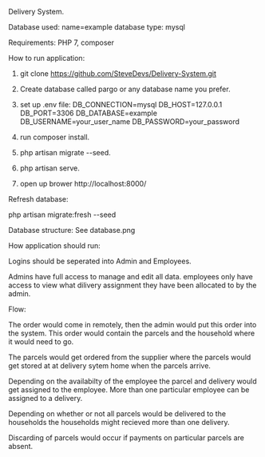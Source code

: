 Delivery System.

Database used:  name=example
                database type: mysql

Requirements:
PHP 7,
composer

How to run application:

1. git clone https://github.com/SteveDevs/Delivery-System.git
2. Create database called pargo or any database name you prefer.
3. set up .env file: 
    DB_CONNECTION=mysql
    DB_HOST=127.0.0.1
    DB_PORT=3306
    DB_DATABASE=example
    DB_USERNAME=your_user_name
    DB_PASSWORD=your_password

4. run composer install.
5. php artisan migrate --seed.
6. php artisan serve.
7. open up brower http://localhost:8000/

Refresh database:

php artisan migrate:fresh --seed

Database structure: See database.png

How application should run:

Logins should be seperated into Admin and Employees.

Admins have full access to manage and edit all data.
employees only have access to view what dilivery assignment they have been allocated to by the admin.

Flow:

The order would come in remotely, then the admin would put this order into the system.
This order would contain the parcels and the household where it would need to go.

The parcels would get ordered from the supplier where the parcels would get stored at at delivery sytem home when the parcels arrive.

Depending on the availabilty of the employee the parcel and delivery would get assigned to the employee. More than one particular employee can be assigned to a delivery.

Depending on whether or not all parcels would be delivered to the households the households might recieved more than one delivery.

Discarding of parcels would occur if payments on particular parcels are absent.

